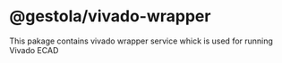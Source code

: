 # @gestola/vivado-wrapper

This pakage contains vivado wrapper service whick is used for running Vivado ECAD
